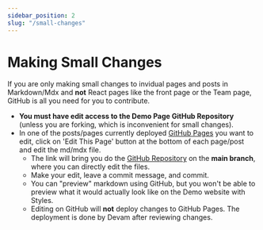 ```yaml
---
sidebar_position: 2
slug: "/small-changes"
---
```


# Making Small Changes

If you are only making small changes to invidual pages and posts in Markdown/Mdx and **not** React pages like the front page or the Team page, GitHub is all you need for you to contribute. 
- **You must have edit access to the Demo Page GitHub Repository** (unless you are forking, which is inconvenient for small changes).
- In one of the posts/pages currently deployed [GitHub Pages](https://thed3vel0per.github.io/CoastCompanionDemo) you want to edit, click on 'Edit This Page' button at the bottom of each page/post and edit the md/mdx file.
  - The link will bring you do the [GitHub Repository](https://github.com/TheD3vel0per/CoastCompanionDemo) on the **main branch**, where you can directly edit the files.
  - Make your edit, leave a commit message, and commit.
  - You can "preview" markdown using GitHub, but you won't be able to preview what it would actually look like on the Demo website with Styles.
  - Editing on GitHub will **not** deploy changes to GitHub Pages. The deployment is done by Devam after reviewing changes.

